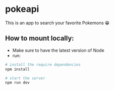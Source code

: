 # pokeapi
This is an app to search your favorite Pokemons 😁

## How to mount locally:

- Make sure to have the latest version of Node
- run: 
```bash
# install the require dependencies
npm install

# start the server
npm run dev
